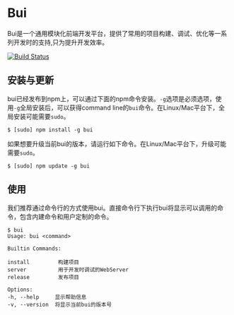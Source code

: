 Bui
==========


Bui是一个通用模块化前端开发平台，提供了常用的项目构建、调试、优化等一系列开发时的支持,只为提升开发效率。

[![Build Status](https://travis-ci.org/weger/bui.png?branch=master)](https://travis-ci.org/weger/bui)

安装与更新
-------

bui已经发布到npm上，可以通过下面的npm命令安装。`-g`选项是必须选项，使用`-g`全局安装后，可以获得command line的`bui`命令。在Linux/Mac平台下，全局安装可能需要`sudo`。

    $ [sudo] npm install -g bui

如果想要升级当前bui的版本，请运行如下命令。在Linux/Mac平台下，升级可能需要`sudo`。

    $ [sudo] npm update -g bui


使用
------

我们推荐通过命令行的方式使用bui。直接命令行下执行bui将显示可以调用的命令，包含内建命令和用户定制的命令。

    $ bui
    Usage: bui <command>

    Builtin Commands:

    install         构建项目
    server          用于开发时调试的WebServer
    release         发布项目

    Options:
    -h, --help     显示帮助信息
    -v, --version  将显示当前bui的版本号

